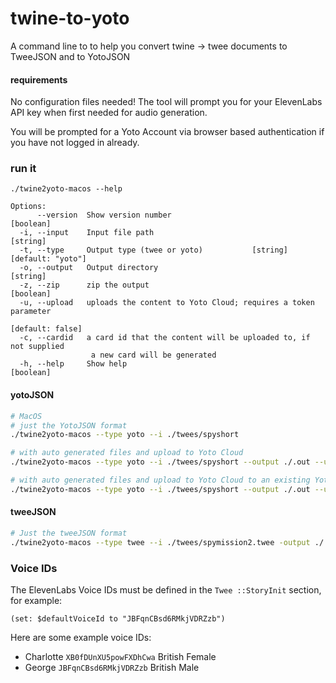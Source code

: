 # twine-to-yoto

A command line to to help you convert twine -> twee documents to TweeJSON and to YotoJSON

#### requirements

No configuration files needed! The tool will prompt you for your ElevenLabs API key when first needed for audio generation.

You will be prompted for a Yoto Account via browser based authentication if you have not logged in already.

### run it

```
./twine2yoto-macos --help

Options:
      --version  Show version number                                   [boolean]
  -i, --input    Input file path                                        [string]
  -t, --type     Output type (twee or yoto)           [string] [default: "yoto"]
  -o, --output   Output directory                                       [string]
  -z, --zip      zip the output                                        [boolean]
  -u, --upload   uploads the content to Yoto Cloud; requires a token parameter
                                                                [default: false]
  -c, --cardid   a card id that the content will be uploaded to, if not supplied
                  a new card will be generated
  -h, --help     Show help                                             [boolean]

```

#### yotoJSON

```bash
# MacOS
# just the YotoJSON format
./twine2yoto-macos --type yoto --i ./twees/spyshort

# with auto generated files and upload to Yoto Cloud
./twine2yoto-macos --type yoto --i ./twees/spyshort --output ./.out --upload=true

# with auto generated files and upload to Yoto Cloud to an existing Yoto cardid
./twine2yoto-macos --type yoto --i ./twees/spyshort --output ./.out --upload=true --cardid=xxxxx
```

#### tweeJSON

```bash
# Just the tweeJSON format
./twine2yoto-macos --type twee --i ./twees/spymission2.twee -output ./.outtwee
```

### Voice IDs

The ElevenLabs Voice IDs must be defined in the `Twee ::StoryInit` section, for example:

```plaintext
(set: $defaultVoiceId to "JBFqnCBsd6RMkjVDRZzb")
```

Here are some example voice IDs:

- Charlotte `XB0fDUnXU5powFXDhCwa` British Female
- George `JBFqnCBsd6RMkjVDRZzb` British Male

